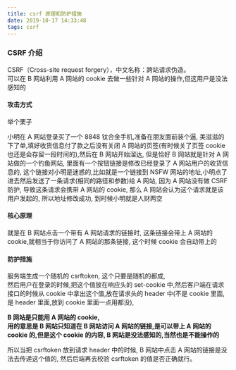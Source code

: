 ```yaml
---
title: csrf 原理和防护措施
date: 2019-10-17 14:33:48
tags: csrf
---
```


### CSRF 介绍

CSRF（Cross-site request forgery），中文名称：跨站请求伪造。  
可以在 B 网站利用 A 网站的 cookie 去做一些针对 A 网站的操作,但这用户是没法感知的

#### 攻击方式

举个栗子  

小明在 A 网站登录买了一个 8848 钛合金手机,准备在朋友面前装个逼, 美滋滋的下了单,填好收货信息付了款之后没有关闭 A 网站的页签(有时候关了页签 cookie 也还是会存留一段时间的),然后在 B 网站开始溜达, 但是恰好 B 网站就是针对 A 网站做的一个钓鱼网站, 里面有一个按钮链接是修改已经登录了 A 网站用户的收货信息的, 这个链接对小明是迷惑的,比如就是一个链接到 NSFW 网站的地址,小明点了进去然后发送了一条请求(相同的路径和参数)给 A 网站, 因为 A 网站没有做 CSRF 防护, 导致这条请求会携带 A 网站的 cookie, 那么 A 网站会认为这个请求就是该用户发起的, 所以地址修改成功, 到时候小明就是人财两空

#### 核心原理

就是在 B 网站点击一个带有 A 网站请求的链接时, 这条链接会带上 A 网站的 cookie,就相当于你访问了 A 网站的那条链接, 这个时候 cookie 会自动带上的

#### 防护措施
服务端生成一个随机的 csrftoken, 这个只要是随机的都成,  
然后用户在登录的时候,把这个值放在响应头的 set-cookie 中,然后客户端在请求接口的时候从 cookie 中拿出这个值,放在请求头的 header 中(不是 cookie 里面,是 header 里面,放到 cookie 里面一点用都没),   

**B 网站是只能用 A 网站的 cookie,  
用的意思是 B 网站只知道在 B 网站访问 A 网站的链接,是可以带上 A 网站的 cookie 的,但是这个 cookie 的内容, B 网站是没法感知的,当然也是不能操作的**

所以当把 csrftoken 放到请求 header 中的时候, B 网站中点击 A 网站的链接是没法去传递这个值的, 然后后端再去校验 csrftoken 的值是否正确就行。



